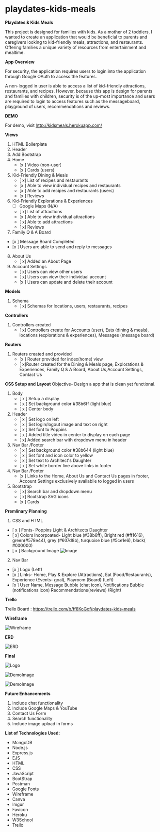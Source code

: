 # playdates-kids-meals


__Playdates & Kids Meals__

This project is designed for families with kids. As a mother of 2 toddlers, I wanted to create an application that would be beneficial to parents and caregivers looking to kid-friendly meals, attractions, and restaurants. Offering families a unique variety of resources from entertainment and mealtime.  

__App Overview__

For security, the application requires users to login into the application through Google OAuth to access the  features. 

A non-logged in user is able to access a list of kid-friendly attractions, restaurants, and recipes. However, because this app is design for parents and families with children, security is of the up-most importance and users are required to login to access features such as the messageboard, playground of users, recommendations and reviews. 

__DEMO__

For demo, visit http://kidsmeals.herokuapp.com/


__Views__
1. HTML Boilerplate
2. Header
3. Add Bootstrap 
4. Home 
   - [x ] Video (non-user)
   - [x ] Cards (users)
5. Kid-Friendly Dining & Meals
   - [ x] List of recipes and restaurants
   - [x ] Able to view individual recipes and restaurants
   - [x ] Able to add recipes and restaurants (users)
   - [x ] Reviews
6. Kid-Friendly Explorations & Experiences
   - [ ] Google Maps (N/A)
   - [ x] List of attractions
   - [x ] Able to view individual attractions
   - [ x] Able to add attractions
   - [ x] Reviews
7.  Family Q & A Board
   - [x ] Message Board Completed
   - [x ] Users are able to send and reply to messages
8. About Us
   - [ x] Added an About Page
9. Account Settings
   - [ x] Users can view other users
   - [ x] Users can view their individual account
   - [x ] Users can update and delete their account
   
__Models__
1. Schema
   - [ x] Schemas for locations, users, restaurants, recipes

__Controllers__
1. Controllers created 
   - [ x] Controllers create for Accounts (user), Eats (dining & meals), locations (explorations & experiences), Messages (message board)
  
__Routers__
1. Routers created and provided 
   - [x ] Router provided for index(home) view
   - [ x]Router created for the Dining & Meals page,     Explorations & Experiences, Family Q & A Board, About Us,Account Settings, Contact Us 

__CSS Setup and Layout__
Objective- Design a app that is clean yet functional.
1. Body
   - [ x  ] Setup a  display
   - [ x ]  Set background color #38b6ff (light blue)
   - [ x ]  Center body 
2.  Header
    - [ x ] Set logo on left
    - [ x ] Set login/logout image and text on right
    - [ x ] Set font to Poppins
    - [ x ] Added title video in center to display on each page 
    - [ x] Added search bar with dropdown menu in header
3. Nav Bar /Footer
   - [ x ] Set background color #38b644 (light blue)
   - [ x ] Set font and icon color to yellow
   - [ x ] Set text to Architect's Daughter
   - [ x ] Set white border line above links in footer
4. Nav Bar /Footer
   - [x ] Links to the Home, About Us and Contact Us pages in footer, Account Settings exclusively availabile to logged in users
5. Bootstrap
   - [ x] Search bar and dropdown menu
   -  [ x] Bootstrap SVG icons 
   -  [x ] Cards


__Premlinary Planning__
 1. CSS and HTML
   - [ x ] Fonts- Poppins Light & Architects Daughter
   - [ x]  Colors Incorpoated- Light blue (#38b6ff), Bright red (#ff1616), green(#578e44), grey (#607d8b), turquoise blue (#5ce1e6), black( #000000)
   - [ x ]  Background Image ![Image](https://i.imgur.com/ctuJbvw.png)
    
 2. Nav Bar 
   - [x ] Logo (Left)
   - [x ] Links- Home, Play & Explore (Attractions), Eat (Food/Restaurants), Experience (Events- goal), Playroom (Board) (Left)
   - [x ]  User Name, Message Bubble (chat icon), Notifications Bubble (notifications icon) Recommendations(reviews) (Right)

__Trello__

Trello Board : https://trello.com/b/ff8KoGof/playdates-kids-meals

__Wireframe__

![Wireframe](https://i.imgur.com/FVVNHBV.jpg)

__ERD__

![ERD](https://i.imgur.com/RDz1k32.png)

__Final__

![Logo](https://i.imgur.com/OWSASHX.png)

![DemoImage](https://i.imgur.com/nIGZbLv.png)

![DemoImage](https://i.imgur.com/0La7ubj.png)


__Future Enhancements__

1. Include chat functionality
2. Include Google Maps & YouTube 
3. Contact Us Form
4. Search functionality
5. Include image upload in forms

   
__List of Technologies Used:__
- MongoDB
- Node.js
- Express.js
- EJS
- HTML
- CSS
- JavaScript
- BootStrap
- Postman
- Google Fonts
- Wireframe
- Canva
- Imgur
- Favicon
- Heroku
- W3School
- Trello
